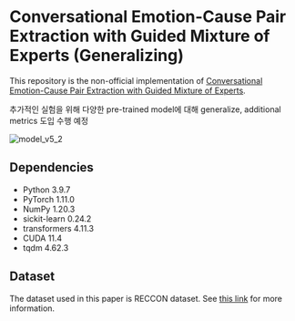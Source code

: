 # Conversational Emotion-Cause Pair Extraction with Guided Mixture of Experts (Generalizing)

This repository is the non-official implementation of [Conversational Emotion-Cause Pair Extraction with Guided Mixture of Experts](https://github.com/jdjin3000/PRG-MoE).
 
추가적인 실험을 위해 다양한 pre-trained model에 대해 generalize, additional metrics 도입 수행 예정 

![model_v5_2](https://user-images.githubusercontent.com/57910677/218022327-6bf55a88-d780-40a5-b2c8-878361567a32.png)

## Dependencies

- Python 3.9.7
- PyTorch 1.11.0
- NumPy 1.20.3
- sickit-learn 0.24.2
- transformers 4.11.3
- CUDA 11.4
- tqdm 4.62.3

## Dataset
The dataset used in this paper is RECCON dataset. See [this link](https://github.com/declare-lab/RECCON) for more information.

